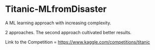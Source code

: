 # Titanic-MLfromDisaster
A ML learning approach with increasing complexity.

2 approaches. The second approach cultivated better results.

Link to the Competition = https://www.kaggle.com/competitions/titanic
